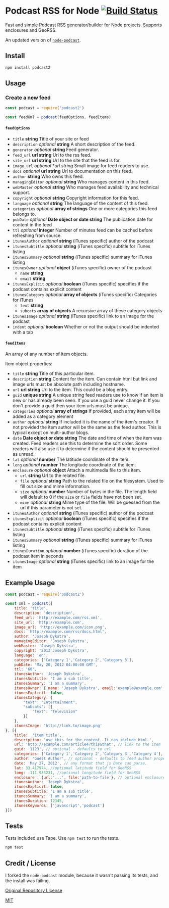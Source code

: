 # Podcast RSS for Node [![Build Status](https://travis-ci.org/ArtskydJ/podcast2.svg?branch=master)](https://travis-ci.org/ArtskydJ/podcast2)

Fast and simple Podcast RSS generator/builder for Node projects. Supports enclosures and GeoRSS.

An updated version of [`node-podcast`](https://github.com/maxnowack/node-podcast).

## Install

```sh
npm install podcast2
```

## Usage

### Create a new feed

```js
const podcast = require('podcast2')

const feedXml = podcast(feedOptions, feedItems)
```

#### `feedOptions`

* `title` **string** Title of your site or feed
* `description` _optional_ **string** A short description of the feed.
* `generator` _optional_  **string** Feed generator.
* `feed_url` **url string** Url to the rss feed.
* `site_url` **url string** Url to the site that the feed is for.
* `image_url` _optional_  **url string* Small image for feed readers to use.
* `docs` _optional_ **url string** Url to documentation on this feed.
* `author` **string** Who owns this feed.
* `managingEditor` _optional_ **string** Who manages content in this feed.
* `webMaster` _optional_ **string** Who manages feed availability and technical support.
* `copyright` _optional_ **string** Copyright information for this feed.
* `language` _optional_ **string**  The language of the content of this feed.
* `categories` _optional_ **array of strings**  One or more categories this feed belongs to.
* `pubDate` _optional_ **Date object or date string** The publication date for content in the feed
* `ttl` _optional_ **integer** Number of minutes feed can be cached before refreshing from source.
* `itunesAuthor` _optional_  **string** (iTunes specific) author of the podcast
* `itunesSubtitle` _optional_  **string** (iTunes specific) subtitle for iTunes listing
* `itunesSummary` _optional_  **string** (iTunes specific) summary for iTunes listing
* `itunesOwner` _optional_ **object** (iTunes specific) owner of the podcast
    * `name` **string**
    * `email` **string**
* `itunesExplicit` _optional_ **boolean** (iTunes specific) specifies if the podcast contains explicit content
* `itunesCategory` _optional_ **array of objects** (iTunes specific) Categories for iTunes
    * `text` **string**
    * `subcats` **array of objects** A recursive array of these category objects
* `itunesImage` _optional_ **string** (iTunes specific) link to an image for the podcast
* `indent` _optional_ **boolean** Whether or not the output should be indented with a tab

#### `feedItems`

An array of any number of item objects.

Item object properties:

* `title` **string** Title of this particular item.
* `description` **string** Content for the item.  Can contain html but link and image urls must be absolute path including hostname.
* `url` **url string** Url to the item. This could be a blog entry.
* `guid` **unique string** A unique string feed readers use to know if an item is new or has already been seen.
If you use a guid never change it.  If you don't provide a guid then your item urls must
be unique.
* `categories` _optional_ **array of strings** If provided, each array item will be added as a category element
* `author` _optional_  **string**  If included it is the name of the item's creator.
If not provided the item author will be the same as the feed author.  This is typical
except on multi-author blogs.
* `date` **Date object or date string** The date and time of when the item was created.  Feed
readers use this to determine the sort order. Some readers will also use it to determine
if the content should be presented as unread.
* `lat` _optional_ **number** The latitude coordinate of the item.
* `long` _optional_ **number** The longitude coordinate of the item.
* `enclosure` _optional_ **object** Attach a multimedia file to this item.
    * `url` **string** Url to the related file.
    * `file` _optional_ **string** Path to the related file on the filesystem. Used to fill out size and mime
    information.
    * `size` _optional_ **number** Number of bytes in the file. The length field will default to 0 if the
    `size` or `file` fields have not been set.
    * `mime` _optional_ **string** Mime type of the file. Will be guessed from the url if this parameter is
    not set.
* `itunesAuthor` _optional_  **string** (iTunes specific) author of the podcast
* `itunesExplicit` _optional_ **boolean** (iTunes specific) specifies if the podcast contains explicit content
* `itunesSubtitle` _optional_  **string** (iTunes specific) subtitle for iTunes listing
* `itunesSummary` _optional_  **string** (iTunes specific) summary for iTunes listing
* `itunesDuration` _optional_ **number** (iTunes specific) duration of the podcast item in seconds
* `itunesImage` _optional_ **string** (iTunes specific) link to an image for the item

## Example Usage

```js
const podcast = require('podcast2')

const xml = podcast({
    title: 'title',
    description: 'description',
    feed_url: 'http://example.com/rss.xml',
    site_url: 'http://example.com',
    image_url: 'http://example.com/icon.png',
    docs: 'http://example.com/rss/docs.html',
    author: 'Joseph Dykstra',
    managingEditor: 'Joseph Dykstra',
    webMaster: 'Joseph Dykstra',
    copyright: '2013 Joseph Dykstra',
    language: 'en',
    categories: ['Category 1','Category 2','Category 3'],
    pubDate: 'May 20, 2012 04:00:00 GMT',
    ttl: '60',
    itunesAuthor: 'Joseph Dykstra',
    itunesSubtitle: 'I am a sub title',
    itunesSummary: 'I am a summary',
    itunesOwner: { name: 'Joseph Dykstra', email:'example@example.com' },
    itunesExplicit: false,
    itunesCategory: {
        "text": "Entertainment",
        "subcats": [{
            "text": "Television"
        }]
    },
    itunesImage: 'http://link.to/image.png'
}, [{
    title:  'item title',
    description: 'use this for the content. It can include html.',
    url: 'http://example.com/article4?this&that', // link to the item
    guid: '1123', // optional - defaults to url
    categories: ['Category 1','Category 2','Category 3','Category 4'], // optional - array of item categories
    author: 'Guest Author', // optional - defaults to feed author property
    date: 'May 27, 2012', // any format that js Date can parse.
    lat: 33.417974, //optional latitude field for GeoRSS
    long: -111.933231, //optional longitude field for GeoRSS
    enclosure : {url:'...', file:'path-to-file'}, // optional enclosure
    itunesAuthor: 'Joseph Dykstra',
    itunesExplicit: false,
    itunesSubtitle: 'I am a sub title',
    itunesSummary: 'I am a summary',
    itunesDuration: 12345,
    itunesKeywords: ['javascript','podcast']
}])

```

## Tests

Tests included use Tape. Use `npm test` to run the tests.

```sh
npm test
```

## Credit / License

I forked the `node-podcast` module, because it wasn't passing its tests, and the install was failing.

[Original Repository License](https://github.com/maxnowack/node-podcast#license)

[MIT](https://choosealicense.com/licenses/mit)

